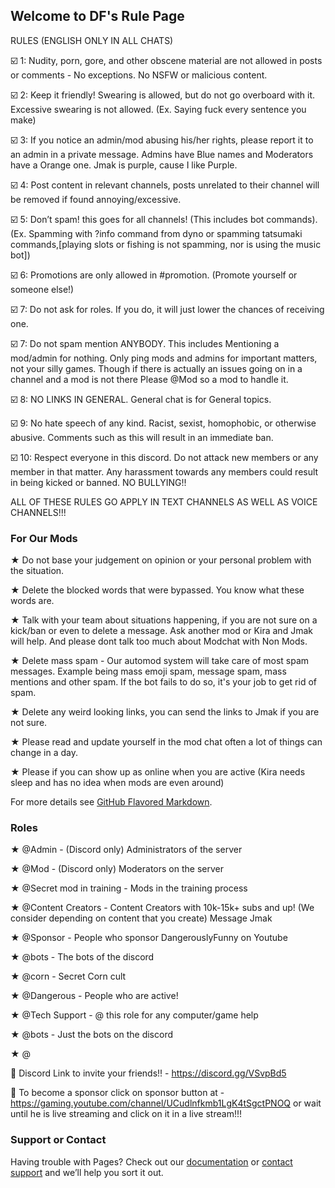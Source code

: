## Welcome to DF's Rule Page

RULES (ENGLISH ONLY IN ALL CHATS)

:ballot_box_with_check: 1: Nudity, porn, gore, and other obscene material are not allowed in posts or comments - No exceptions. No NSFW or malicious content.

:ballot_box_with_check: 2: Keep it friendly! Swearing is allowed, but do not go overboard with it. Excessive swearing is not allowed. (Ex. Saying fuck every sentence you make)

:ballot_box_with_check: 3: If you notice an admin/mod abusing his/her rights, please report it to an admin in a private message. Admins have Blue names and Moderators have a Orange one. Jmak is purple, cause I like Purple.

:ballot_box_with_check: 4: Post content in relevant channels, posts unrelated to their channel will be removed if found annoying/excessive.

:ballot_box_with_check: 5: Don’t spam! this goes for all channels! (This includes bot commands). (Ex. Spamming with ?info command from dyno or spamming tatsumaki commands,[playing slots or fishing is not spamming, nor is using the music bot])

:ballot_box_with_check: 6: Promotions are only allowed in #promotion. (Promote yourself or someone else!)

:ballot_box_with_check: 7: Do not ask for roles. If you do, it will just lower the chances of receiving one.

:ballot_box_with_check: 7: Do not spam mention ANYBODY. This includes Mentioning a mod/admin for nothing. Only ping mods and admins for important matters, not your silly games.  Though if there is actually an issues going on in a channel and a mod is not there Please @Mod so a mod to handle it.

:ballot_box_with_check: 8: NO LINKS IN GENERAL. General chat is for General topics.

:ballot_box_with_check: 9: No hate speech of any kind. Racist, sexist, homophobic, or otherwise abusive. Comments such as this will result in an immediate ban.

:ballot_box_with_check: 10: Respect everyone in this discord. Do not attack new members or any member in that matter. Any harassment towards any members could result in being kicked or banned.  NO BULLYING!! 

ALL OF THESE RULES GO APPLY IN TEXT CHANNELS AS WELL AS VOICE CHANNELS!!!



### For Our Mods

★ Do not base your judgement on opinion or your personal problem with the situation.

★ Delete the blocked words that were bypassed. You know what these words are.

★ Talk with your team about situations happening, if you are not sure on a kick/ban or even to delete a message. Ask another mod or Kira and Jmak will help. And please dont talk too much about Modchat with Non Mods. 

★ Delete mass spam - Our automod system will take care of most spam messages. Example being mass emoji spam, message spam, mass mentions and other spam. If the bot fails to do so, it's your job to get rid of spam.

★ Delete any weird looking links, you can send the links to Jmak if you are not sure.

★ Please read and update yourself in the mod chat often a lot of things can change in a day.

★ Please if you can show up as online when you are active (Kira needs sleep and has no idea when mods are even around)



For more details see [GitHub Flavored Markdown](https://guides.github.com/features/mastering-markdown/).

### Roles

★ @Admin  - (Discord only) Administrators of the server

★ @Mod   - (Discord only) Moderators on the server

★ @Secret mod in training  - Mods in the training process

★ @Content Creators - Content Creators with 10k-15k+ subs and up! (We consider depending on content that you create) Message Jmak

★ @Sponsor - People who sponsor DangerouslyFunny on Youtube

★ @bots - The bots of the discord

★ @corn - Secret Corn cult

★ @Dangerous - People who are active!

★ @Tech Support - @ this role for any computer/game help

★ @bots - Just the bots on the discord

★ @

:link: Discord Link to invite your friends!! - https://discord.gg/VSvpBd5

:link: To become a sponsor click on sponsor button at - https://gaming.youtube.com/channel/UCudlnfkmb1LgK4tSgctPNOQ   or wait until he is live streaming and click on it in a live stream!!!

### Support or Contact

Having trouble with Pages? Check out our [documentation](https://help.github.com/categories/github-pages-basics/) or [contact support](https://github.com/contact) and we’ll help you sort it out.
